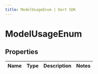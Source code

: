 ```yaml
---
title: ModelUsageEnum | Dart SDK
---
```


# ModelUsageEnum

## Properties
Name | Type | Description | Notes
------------ | ------------- | ------------- | -------------


